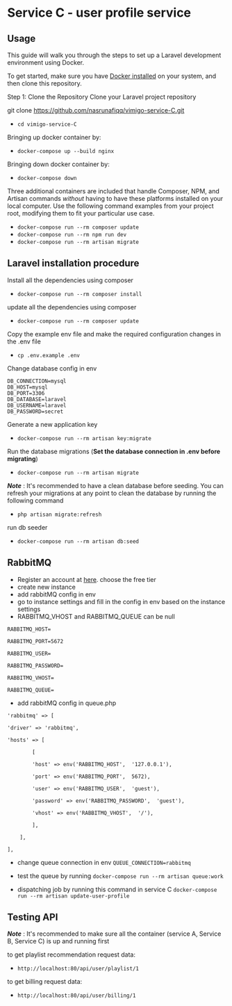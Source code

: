 
# Service C - user profile service

## Usage
This guide will walk you through the steps to set up a Laravel development environment using Docker. 

To get started, make sure you have [Docker installed](https://docs.docker.com/docker-for-mac/install/) on your system, and then clone this repository.

Step 1: Clone the Repository Clone your Laravel project repository

git clone https://github.com/nasrunafiqq/vimigo-service-C.git
- `cd vimigo-service-C`

Bringing up docker container by:
- `docker-compose up --build nginx`

Bringing down docker container by:
- `docker-compose down`

Three additional containers are included that handle Composer, NPM, and Artisan commands *without* having to have these platforms installed on your local computer. Use the following command examples from your project root, modifying them to fit your particular use case.

- `docker-compose run --rm composer update`
- `docker-compose run --rm npm run dev`
- `docker-compose run --rm artisan migrate`

## Laravel installation procedure

Install all the dependencies using composer
- `docker-compose run --rm composer install`

update all the dependencies using composer
- `docker-compose run --rm composer update`

Copy the example env file and make the required configuration changes in the .env file

- `cp .env.example .env`


Change database config in env
```
DB_CONNECTION=mysql
DB_HOST=mysql
DB_PORT=3306
DB_DATABASE=laravel
DB_USERNAME=laravel
DB_PASSWORD=secret
```
Generate a new application key

- `docker-compose run --rm artisan key:migrate`

Run the database migrations (**Set the database connection in .env before migrating**)

- `docker-compose run --rm artisan migrate`

_**Note**_  : It's recommended to have a clean database before seeding. You can refresh your migrations at any point to clean the database by running the following command

- ``php artisan migrate:refresh``

run db seeder

- `docker-compose run --rm artisan db:seed`

## RabbitMQ

- Register an account at [here](https://www.cloudamqp.com/). choose the free tier
- create new instance
- add rabbitMQ config in env
- go to instance settings and fill in the config in env based on the instance settings 
- RABBITMQ_VHOST and RABBITMQ_QUEUE can be null
```
RABBITMQ_HOST=

RABBITMQ_PORT=5672

RABBITMQ_USER=

RABBITMQ_PASSWORD=

RABBITMQ_VHOST=

RABBITMQ_QUEUE=
```
- add rabbitMQ config in queue.php
```
'rabbitmq' => [

'driver' => 'rabbitmq',

'hosts' => [

		[

		'host' => env('RABBITMQ_HOST',  '127.0.0.1'),

		'port' => env('RABBITMQ_PORT',  5672),

		'user' => env('RABBITMQ_USER',  'guest'),

		'password' => env('RABBITMQ_PASSWORD',  'guest'),

		'vhost' => env('RABBITMQ_VHOST',  '/'),

		],

	],

],
```
-   change queue connection in env
`QUEUE_CONNECTION=rabbitmq`

- test the queue by running
`docker-compose run --rm artisan queue:work`
- dispatching job by running this command in service C
``docker-compose run --rm artisan update-user-profile``


## Testing API

_**Note**_  : It's recommended to make sure all the container (service A, Service B, Service C) is up and running first

to get playlist recommendation request data:
- ``http://localhost:80/api/user/playlist/1``

to get billing request data:
- ``http://localhost:80/api/user/billing/1``
